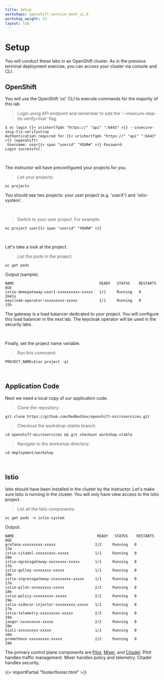 ```yaml
---
title: Setup
workshops: openshift_service_mesh_v1.0
workshop_weight: 13
layout: lab
---
```


# Setup

You will conduct these labs in an OpenShift cluster.  As in the previous terminal deployment exercise, you can access your cluster via console and CLI.

## OpenShift

You will use the OpenShift 'oc' CLI  to execute commands for the majority of this lab.  


<blockquote>
<i class="fa fa-terminal"></i> Login using API endpoint and remember to add the '--insecure-skip-tls-verify=true' flag
</blockquote>

```
$ oc login {{< urishortfqdn "https://" "api" ":6443" >}} --insecure-skip-tls-verify=true
Authentication required for {{< urishortfqdn "https://" "api" ":6443" >}} (openshift)
 Username: user{{< span "userid" "YOUR#" >}} Password:
Login successful.
```

<br>

The instructor will have preconfigured your projects for you.

<blockquote>
<i class="fa fa-terminal"></i> List your projects:
</blockquote>

```
oc projects
```

You should see two projects: your user project (e.g. 'userX') and 'istio-system'.  

<br>

<blockquote>
<i class="fa fa-terminal"></i> Switch to your user project.  For example:
</blockquote>

```
oc project user{{< span "userid" "YOUR#" >}}
```

<br>

Let's take a look at the project.

<blockquote>
<i class="fa fa-terminal"></i> List the pods in the project:
</blockquote>

```
oc get pods
```

Output (sample):

```
NAME                                       READY   STATUS    RESTARTS   AGE
istio-demogateway-user1-xxxxxxxxxx-xxxxx   1/1     Running   0          2m41s
keycloak-operator-xxxxxxxxx-xxxxx          1/1     Running   0          15h
```

The gateway is a load balancer dedicated to your project.  You will configure this load balancer in the next lab.  The keycloak operator will be used in the security labs.

<br>

Finally, set the project name variable.

<blockquote>
<i class="fa fa-terminal"></i>
Run this command:
</blockquote>

```
PROJECT_NAME=$(oc project -q)
```

<br>

## Application Code
Next we need a local copy of our application code.

<blockquote>
<i class="fa fa-terminal"></i> Clone the repository:
</blockquote>

```
git clone https://github.com/RedHatGov/openshift-microservices.git
```

<blockquote>
<i class="fa fa-terminal"></i> Checkout the workshop-stable branch:
</blockquote>

```
cd openshift-microservices && git checkout workshop-stable
```

<blockquote>
<i class="fa fa-terminal"></i>
Navigate to the workshop directory:
</blockquote>

```
cd deployment/workshop
```

<br>

## Istio
Istio should have been installed in the cluster by the instructor.  Let's make sure Istio is running in the cluster.  You will only have view access to the Istio project.

<blockquote>
<i class="fa fa-terminal"></i>
List all the Istio components:
</blockquote>

```
oc get pods -n istio-system
```

Output:

```
NAME                                      READY   STATUS    RESTARTS   AGE
grafana-xxxxxxxxx-xxxxx                  2/2     Running   0          17m
istio-citadel-xxxxxxxxx-xxxxx            1/1     Running   0          20m
istio-egressgateway-xxxxxxxx-xxxxx       1/1     Running   0          17m
istio-galley-xxxxxxxx-xxxxx              1/1     Running   0          19m
istio-ingressgateway-xxxxxxxxx-xxxxx     1/1     Running   0          17m
istio-pilot-xxxxxxxxx-xxxxx              2/2     Running   0          18m
istio-policy-xxxxxxxxx-xxxxx             2/2     Running   0          19m
istio-sidecar-injector-xxxxxxxxx-xxxxx   1/1     Running   0          17m
istio-telemetry-xxxxxxxxx-xxxxx          2/2     Running   0          19m
jaeger-xxxxxxxxx-xxxxx                   2/2     Running   0          19m
kiali-xxxxxxxxx-xxxxx                    1/1     Running   0          16m
prometheus-xxxxxxxxx-xxxxx               2/2     Running   0          19m
```

The primary control plane components are [Pilot][1], [Mixer][2], and [Citadel][3].  Pilot handles traffic management.  Mixer handles policy and telemetry.  Citadel handles security.

[1]: https://istio.io/docs/concepts/traffic-management/
[2]: https://istio.io/docs/concepts/observability/
[3]: https://istio.io/docs/concepts/security/


{{< importPartial "footer/footer.html" >}}
